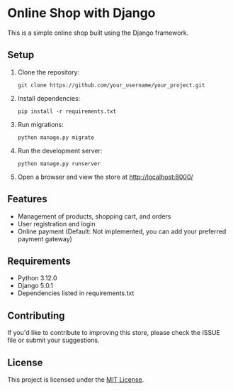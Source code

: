 # Online Shop with Django

This is a simple online shop built using the Django framework.

## Setup

1. Clone the repository:

    ```
    git clone https://github.com/your_username/your_project.git
    ```

2. Install dependencies:

    ```
    pip install -r requirements.txt
    ```

3. Run migrations:

    ```
    python manage.py migrate
    ```

4. Run the development server:

    ```
    python manage.py runserver
    ```

5. Open a browser and view the store at [http://localhost:8000/](http://localhost:8000/)

## Features

- Management of products, shopping cart, and orders
- User registration and login
- Online payment (Default: Not implemented, you can add your preferred payment gateway)

## Requirements

- Python 3.12.0
- Django 5.0.1
- Dependencies listed in requirements.txt

## Contributing

If you'd like to contribute to improving this store, please check the ISSUE file or submit your suggestions.

## License

This project is licensed under the [MIT License](LICENSE).
